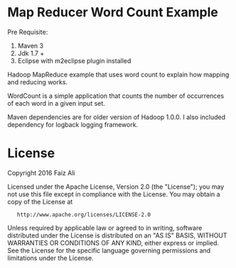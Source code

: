 Map Reducer Word Count Example
==========
Pre Requisite:
1) Maven 3
2) Jdk 1.7 +
3) Eclipse with m2eclipse plugin installed

Hadoop MapReduce example that uses word count to explain how mapping and reducing works.

WordCount is a simple application that counts the number of occurrences of each word in a given input set.

Maven dependencies are for older version of Hadoop 1.0.0. I also included dependency for logback logging framework.


License
======
   Copyright 2016 Faiz Ali

   Licensed under the Apache License, Version 2.0 (the "License");
   you may not use this file except in compliance with the License.
   You may obtain a copy of the License at

       http://www.apache.org/licenses/LICENSE-2.0

   Unless required by applicable law or agreed to in writing, software
   distributed under the License is distributed on an "AS IS" BASIS,
   WITHOUT WARRANTIES OR CONDITIONS OF ANY KIND, either express or implied.
   See the License for the specific language governing permissions and
   limitations under the License.
